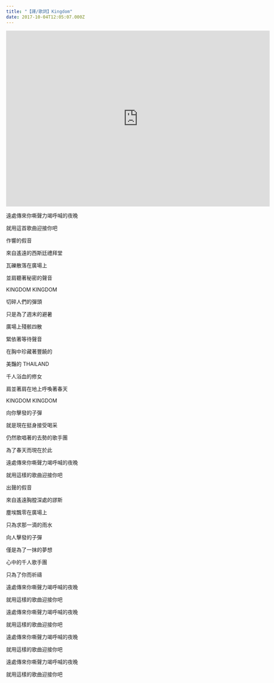 ```yaml
---
title: "【譯/歌詞】Kingdom"
date: 2017-10-04T12:05:07.000Z
---
```


<iframe width="720" height="480" src="https://www.youtube.com/embed/1wwhkXEkdUU" frameborder="0" allow="accelerometer; autoplay; clipboard-write; encrypted-media; gyroscope; picture-in-picture" allowfullscreen></iframe>

遠處傳來你嘶聲力竭呼喊的夜晚

就用這首歌曲迎接你吧

作響的假音

來自遙遠的西斯廷禮拜堂

瓦礫散落在廣場上

並肩聽著秘密的聲音

KINGDOM KINGDOM

切碎人們的彈頭

只是為了週末的避暑

廣場上殘骸四散

緊依著等待聲音

在胸中珍藏著豐饒的

美豔的 THAILAND

千人浴血的修女

肩並著肩在地上呼喚著春天

KINGDOM KINGDOM

向你擊發的子彈

就是現在挺身接受喝采

仍然歌唱著的去勢的歌手團

為了春天而現在於此

遠處傳來你嘶聲力竭呼喊的夜晚

就用這樣的歌曲迎接你吧

出聲的假音

來自遙遠胸膛深處的謬斯

塵埃飄零在廣場上

只為求那一滴的雨水

向人擊發的子彈

僅是為了一抹的夢想

心中的千人歌手團

只為了你而祈禱

遠處傳來你嘶聲力竭呼喊的夜晚

就用這樣的歌曲迎接你吧

遠處傳來你嘶聲力竭呼喊的夜晚

就用這樣的歌曲迎接你吧

遠處傳來你嘶聲力竭呼喊的夜晚

就用這樣的歌曲迎接你吧

遠處傳來你嘶聲力竭呼喊的夜晚

就用這樣的歌曲迎接你吧
